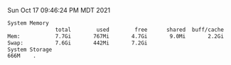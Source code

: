 Sun Oct 17 09:46:24 PM MDT 2021
```bash
System Memory
               total        used        free      shared  buff/cache   available
Mem:           7.7Gi       767Mi       4.7Gi       9.0Mi       2.2Gi       6.6Gi
Swap:          7.6Gi       442Mi       7.2Gi
System Storage
666M	.
```
